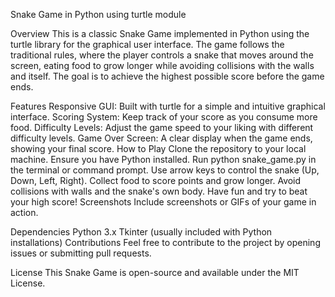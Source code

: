 Snake Game in Python using turtle module

Overview
This is a classic Snake Game implemented in Python using the turtle library for the graphical user interface. The game follows the traditional rules, where the player controls a snake that moves around the screen, eating food to grow longer while avoiding collisions with the walls and itself. The goal is to achieve the highest possible score before the game ends.

Features
Responsive GUI: Built with turtle for a simple and intuitive graphical interface.
Scoring System: Keep track of your score as you consume more food.
Difficulty Levels: Adjust the game speed to your liking with different difficulty levels.
Game Over Screen: A clear display when the game ends, showing your final score.
How to Play
Clone the repository to your local machine.
Ensure you have Python installed.
Run python snake_game.py in the terminal or command prompt.
Use arrow keys to control the snake (Up, Down, Left, Right).
Collect food to score points and grow longer.
Avoid collisions with walls and the snake's own body.
Have fun and try to beat your high score!
Screenshots
Include screenshots or GIFs of your game in action.

Dependencies
Python 3.x
Tkinter (usually included with Python installations)
Contributions
Feel free to contribute to the project by opening issues or submitting pull requests.

License
This Snake Game is open-source and available under the MIT License.

